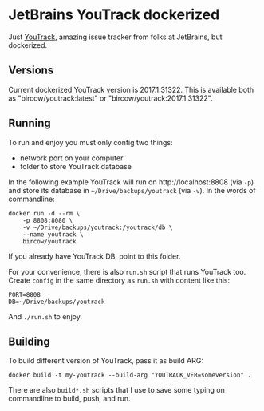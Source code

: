# JetBrains YouTrack dockerized

Just [YouTrack](https://www.jetbrains.com/youtrack/), amazing issue tracker from folks at JetBrains, but dockerized.

## Versions

Current dockerized YouTrack version is 2017.1.31322. This is available both as "bircow/youtrack:latest" or "bircow/youtrack:2017.1.31322".

## Running

To run and enjoy you must only config two things:

* network port on your computer
* folder to store YouTrack database

In the following example YouTrack will run on http://localhost:8808 (via `-p`) and store its database in `~/Drive/backups/youtrack` (via `-v`). In the words of commandline:

    docker run -d --rm \
        -p 8808:8080 \
        -v ~/Drive/backups/youtrack:/youtrack/db \
        --name youtrack \
        bircow/youtrack

If you already have YouTrack DB, point to this folder.

For your convenience, there is also `run.sh` script that runs YouTrack too. Create `config` in the same directory as `run.sh` with content like this:

    PORT=8808
    DB=~/Drive/backups/youtrack

And `./run.sh` to enjoy.

## Building

To build different version of YouTrack, pass it as build ARG:
 
    docker build -t my-youtrack --build-arg "YOUTRACK_VER=someversion" .

There are also `build*.sh` scripts that I use to save some typing on commandline to build, push, and run. 